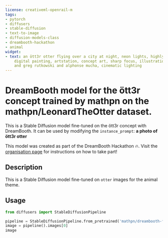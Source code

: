 ```yaml
---
license: creativeml-openrail-m
tags:
- pytorch
- diffusers
- stable-diffusion
- text-to-image
- diffusion-models-class
- dreambooth-hackathon
- animal
widget:
- text: an ött3r otter flying over a city at night, neon lights, highly detailed,
    digital painting, artstation, concept art, sharp focus, illustration, art by artgerm
    and greg rutkowski and alphonse mucha, cinematic lighting
---
```


# DreamBooth model for the ött3r concept trained by mathpn on the mathpn/LeonardTheOtter dataset.

This is a Stable Diffusion model fine-tuned on the ött3r concept with DreamBooth. It can be used by modifying the `instance_prompt`: **a photo of ött3r otter**

This model was created as part of the DreamBooth Hackathon 🔥. Visit the [organisation page](https://huggingface.co/dreambooth-hackathon) for instructions on how to take part!

## Description


This is a Stable Diffusion model fine-tuned on `otter` images for the animal theme.


## Usage

```python
from diffusers import StableDiffusionPipeline

pipeline = StableDiffusionPipeline.from_pretrained('mathpn/dreambooth-friendly-otter')
image = pipeline().images[0]
image
```
